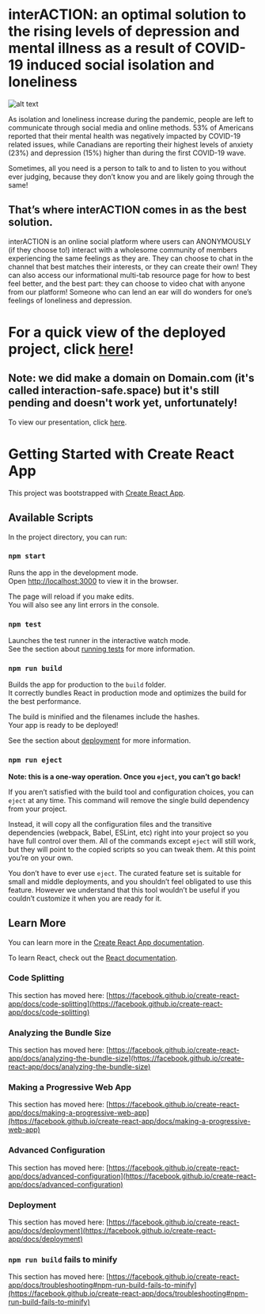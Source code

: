 # interACTION: an optimal solution to the rising levels of depression and mental illness as a result of COVID-19 induced social isolation and loneliness

![alt text](https://cdn.discordapp.com/attachments/803798366462279711/805136887777067039/interAction_1.png)

As isolation and loneliness increase during the pandemic, people are left to communicate through social media and online methods. 53% of Americans reported that their mental health was negatively impacted by COVID-19 related issues, while Canadians are reporting their highest levels of anxiety (23%) and depression (15%) higher than during the first COVID-19 wave.

Sometimes, all you need is a person to talk to and to listen to you without ever judging, because they don’t know you and are likely going through the same! 
## That’s where interACTION comes in as the best solution.

interACTION is an online social platform where users can ANONYMOUSLY (if they choose to!) interact with a wholesome community of members experiencing the same feelings as they are. They can choose to chat in the channel that best matches their interests, or they can create their own! They can also access our informational multi-tab resource page for how to best feel better, and the best part: they can choose to video chat with anyone from our platform! Someone who can lend an ear will do wonders for one’s feelings of loneliness and depression.


# For a quick view of the deployed project, click [here](https://interactivess.web.app)!
## Note: we did make a domain on Domain.com (it's called interaction-safe.space) but it's still pending and doesn't work yet, unfortunately!

To view our presentation, click [here](https://docs.google.com/presentation/d/1vx8Hra_Yjj0-e3353ODy9cHGj9mOgD3iTxr1EXVP-gM/edit#slide=id.gb9b60f1225_0_55).



# Getting Started with Create React App

This project was bootstrapped with [Create React App](https://github.com/facebook/create-react-app).

## Available Scripts

In the project directory, you can run:

### `npm start`

Runs the app in the development mode.\
Open [http://localhost:3000](http://localhost:3000) to view it in the browser.

The page will reload if you make edits.\
You will also see any lint errors in the console.

### `npm test`

Launches the test runner in the interactive watch mode.\
See the section about [running tests](https://facebook.github.io/create-react-app/docs/running-tests) for more information.

### `npm run build`

Builds the app for production to the `build` folder.\
It correctly bundles React in production mode and optimizes the build for the best performance.

The build is minified and the filenames include the hashes.\
Your app is ready to be deployed!

See the section about [deployment](https://facebook.github.io/create-react-app/docs/deployment) for more information.

### `npm run eject`

**Note: this is a one-way operation. Once you `eject`, you can’t go back!**

If you aren’t satisfied with the build tool and configuration choices, you can `eject` at any time. This command will remove the single build dependency from your project.

Instead, it will copy all the configuration files and the transitive dependencies (webpack, Babel, ESLint, etc) right into your project so you have full control over them. All of the commands except `eject` will still work, but they will point to the copied scripts so you can tweak them. At this point you’re on your own.

You don’t have to ever use `eject`. The curated feature set is suitable for small and middle deployments, and you shouldn’t feel obligated to use this feature. However we understand that this tool wouldn’t be useful if you couldn’t customize it when you are ready for it.

## Learn More

You can learn more in the [Create React App documentation](https://facebook.github.io/create-react-app/docs/getting-started).

To learn React, check out the [React documentation](https://reactjs.org/).

### Code Splitting

This section has moved here: [https://facebook.github.io/create-react-app/docs/code-splitting](https://facebook.github.io/create-react-app/docs/code-splitting)

### Analyzing the Bundle Size

This section has moved here: [https://facebook.github.io/create-react-app/docs/analyzing-the-bundle-size](https://facebook.github.io/create-react-app/docs/analyzing-the-bundle-size)

### Making a Progressive Web App

This section has moved here: [https://facebook.github.io/create-react-app/docs/making-a-progressive-web-app](https://facebook.github.io/create-react-app/docs/making-a-progressive-web-app)

### Advanced Configuration

This section has moved here: [https://facebook.github.io/create-react-app/docs/advanced-configuration](https://facebook.github.io/create-react-app/docs/advanced-configuration)

### Deployment

This section has moved here: [https://facebook.github.io/create-react-app/docs/deployment](https://facebook.github.io/create-react-app/docs/deployment)

### `npm run build` fails to minify

This section has moved here: [https://facebook.github.io/create-react-app/docs/troubleshooting#npm-run-build-fails-to-minify](https://facebook.github.io/create-react-app/docs/troubleshooting#npm-run-build-fails-to-minify)
